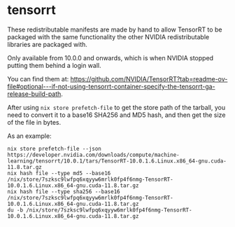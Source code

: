 # tensorrt

These redistributable manifests are made by hand to allow TensorRT to be packaged with the same functionality the other NVIDIA redistributable libraries are packaged with.

Only available from 10.0.0 and onwards, which is when NVIDIA stopped putting them behind a login wall.

You can find them at: <https://github.com/NVIDIA/TensorRT?tab=readme-ov-file#optional---if-not-using-tensorrt-container-specify-the-tensorrt-ga-release-build-path>.

After using `nix store prefetch-file` to get the store path of the tarball, you need to convert it to a base16 SHA256 and MD5 hash, and then get the size of the file in bytes.

As an example:

```console
nix store prefetch-file --json https://developer.nvidia.com/downloads/compute/machine-learning/tensorrt/10.0.1/tars/TensorRT-10.0.1.6.Linux.x86_64-gnu.cuda-11.8.tar.gz
nix hash file --type md5 --base16 /nix/store/7szksc9lwfpq6xqyyw6mrlk0fp4f6nmg-TensorRT-10.0.1.6.Linux.x86_64-gnu.cuda-11.8.tar.gz
nix hash file --type sha256 --base16 /nix/store/7szksc9lwfpq6xqyyw6mrlk0fp4f6nmg-TensorRT-10.0.1.6.Linux.x86_64-gnu.cuda-11.8.tar.gz
du -b /nix/store/7szksc9lwfpq6xqyyw6mrlk0fp4f6nmg-TensorRT-10.0.1.6.Linux.x86_64-gnu.cuda-11.8.tar.gz
```
